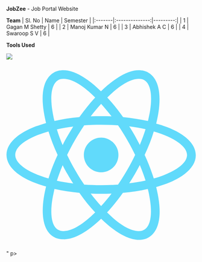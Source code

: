 **JobZee** - Job Portal Website

**Team**
| Sl. No |      Name      | Semester |
|:-------|:--------------:|---------:|
|    1   | Gagan M Shetty |     6    |
|    2   | Manoj Kumar N  |     6    |
|    3   | Abhishek A C   |     6    |
|    4   | Swaroop S V    |     6    |

**Tools Used**
<p align="left">
<img src="<?xml version="1.0" ?><!DOCTYPE svg  PUBLIC '-//W3C//DTD SVG 1.1//EN'  'http://www.w3.org/Graphics/SVG/1.1/DTD/svg11.dtd'><svg height="100%" style="fill-rule:evenodd;clip-rule:evenodd;stroke-linejoin:round;stroke-miterlimit:2;" version="1.1" viewBox="0 0 128 128" width="100%" xml:space="preserve" xmlns="http://www.w3.org/2000/svg" xmlns:serif="http://www.serif.com/" xmlns:xlink="http://www.w3.org/1999/xlink"><g transform="matrix(1.25305,0,0,1.25305,-16.3076,4.57191)"><circle cx="64" cy="47.5" r="9.3" style="fill:rgb(97,218,251);"/><path d="M64,81.7C71.3,88.8 78.5,93 84.3,93C86.2,93 88,92.6 89.5,91.7C94.7,88.7 96.6,81.2 94.8,70.5C94.5,68.6 94.1,66.7 93.6,64.7C95.6,64.1 97.4,63.5 99.2,62.9C109.3,59 114.9,53.6 114.9,47.7C114.9,41.7 109.3,36.3 99.2,32.5C97.4,31.8 95.6,31.2 93.6,30.7C94.1,28.7 94.5,26.8 94.8,24.9C96.5,14 94.6,6.4 89.4,3.4C87.9,2.5 86.1,2.1 84.2,2.1C78.5,2.1 71.2,6.3 63.9,13.4C56.7,6.3 49.5,2.1 43.7,2.1C41.8,2.1 40,2.5 38.5,3.4C33.3,6.4 31.4,13.9 33.2,24.6C33.5,26.5 33.9,28.4 34.4,30.4C32.4,31 30.6,31.6 28.8,32.2C18.7,36.1 13.1,41.5 13.1,47.4C13.1,53.4 18.7,58.8 28.8,62.6C30.6,63.3 32.4,63.9 34.4,64.4C33.9,66.4 33.5,68.3 33.2,70.2C31.5,80.9 33.4,88.5 38.5,91.4C40,92.3 41.8,92.7 43.7,92.7C49.5,92.9 56.7,88.7 64,81.7ZM58.4,68.2C60.2,68.3 62.1,68.3 64,68.3C65.9,68.3 67.8,68.3 69.6,68.2C67.8,70.6 65.9,72.8 64,74.9C62.1,72.8 60.2,70.6 58.4,68.2ZM46,57.9C47,59.6 47.9,61.2 49,62.8C45.9,62.4 43,61.9 40.2,61.3C41.1,58.6 42.1,55.8 43.3,53C44.1,54.6 45,56.3 46,57.9ZM40.2,33.8C43,33.2 45.9,32.7 49,32.3C48,33.9 47,35.5 46,37.2C45,38.9 44.1,40.5 43.3,42.2C42,39.3 41,36.5 40.2,33.8ZM45.7,47.5C47,44.8 48.4,42.1 50,39.4C51.5,36.8 53.2,34.2 54.9,31.6C57.9,31.4 60.9,31.3 64,31.3C67.2,31.3 70.2,31.4 73.1,31.6C74.9,34.2 76.5,36.8 78,39.4C79.6,42.1 81,44.8 82.3,47.5C81,50.2 79.6,52.9 78,55.6C76.5,58.2 74.8,60.8 73.1,63.4C70.1,63.6 67.1,63.7 64,63.7C60.8,63.7 57.8,63.6 54.9,63.4C53.1,60.8 51.5,58.2 50,55.6C48.4,52.9 47,50.2 45.7,47.5ZM84.8,42.1L82.1,37.1C81.1,35.4 80.2,33.8 79.1,32.2C82.2,32.6 85.1,33.1 87.9,33.7C87,36.5 86,39.3 84.8,42.1ZM84.8,52.9C86,55.7 87,58.5 87.9,61.2C85.1,61.8 82.2,62.3 79.1,62.7C80.1,61.1 81.1,59.5 82.1,57.8C83,56.3 83.9,54.6 84.8,52.9ZM87.1,87.6C86.3,88.1 85.3,88.3 84.2,88.3C79.3,88.3 73.2,84.3 67.2,78.3C70.1,75.2 72.9,71.7 75.7,67.8C80.4,67.4 84.9,66.7 89.1,65.7C89.6,67.5 89.9,69.3 90.2,71.1C91.6,79.6 90.5,85.7 87.1,87.6ZM92.3,34.9C103.5,38.1 110.2,43 110.2,47.5C110.2,51.4 105.6,55.3 97.5,58.4C95.9,59 94.1,59.6 92.3,60.1C91,56 89.4,51.8 87.4,47.5C89.4,43.2 91.1,39 92.3,34.9ZM84.3,6.7C85.4,6.7 86.3,6.9 87.2,7.4C90.5,9.3 91.7,15.3 90.3,23.9C90,25.6 89.6,27.4 89.2,29.3C85,28.4 80.5,27.7 75.8,27.2C73.1,23.3 70.2,19.8 67.3,16.7C73.3,10.8 79.4,6.7 84.3,6.7ZM69.6,26.8C67.8,26.7 65.9,26.7 64,26.7C62.1,26.7 60.2,26.7 58.4,26.8C60.2,24.4 62.1,22.2 64,20.1C65.9,22.2 67.8,24.5 69.6,26.8ZM40.9,7.4C41.7,6.9 42.7,6.7 43.8,6.7C48.7,6.7 54.8,10.7 60.8,16.7C57.9,19.8 55.1,23.3 52.3,27.2C47.6,27.6 43.1,28.3 38.9,29.3C38.4,27.5 38.1,25.7 37.8,23.9C36.4,15.4 37.5,9.4 40.9,7.4ZM35.7,60.1C24.5,56.9 17.8,52 17.8,47.5C17.8,43.6 22.4,39.7 30.5,36.6C32.1,36 33.9,35.4 35.7,34.9C37,39 38.6,43.2 40.6,47.5C38.6,51.8 36.9,56.1 35.7,60.1ZM37.8,71.1C38.1,69.4 38.5,67.6 38.9,65.7C43.1,66.6 47.6,67.3 52.3,67.8C55,71.7 57.9,75.2 60.8,78.3C54.8,84.2 48.7,88.3 43.8,88.3C42.7,88.3 41.8,88.1 40.9,87.6C37.5,85.7 36.4,79.6 37.8,71.1Z" style="fill:rgb(97,218,251);fill-rule:nonzero;"/></g></svg>"
</path>p>
